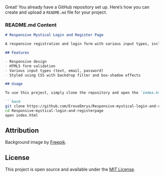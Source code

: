 Great! You already have a GitHub repository set up. Here’s how you can create and upload a `README.md` file for your project.

### README.md Content

```markdown
# Responsive Mystical Login and Register Page

A responsive registration and login form with various input types, including text, email, password. The forms include HTML5 validation attributes to ensure correct data entry. The design features a mythical video game-inspired background with a visually appealing overlay and blurred input fields.

## Features

- Responsive design
- HTML5 form validation
- Various input types (text, email, password)
- Styled using CSS with backdrop filter and box-shadow effects

## Usage

To use this project, simply clone the repository and open the `index.html` file in your browser.

```bash
git clone https://github.com/EroseEmrys/Responsive-mystical-login-and-registerpage.git
cd Responsive-mystical-login-and-registerpage
open index.html
```

## Attribution

Background image by [Freepik](https://www.freepik.com/free-ai-image/mythical-video-game-inspired-landscape-with-human_94959340.htm#page=3&query=dark%20forest%20illustration&position=48&from_view=keyword&track=ais_user&uuid=972034e6-3023-4315-8c28-50bca35b138f).

## License

This project is open source and available under the [MIT License](LICENSE).
```


